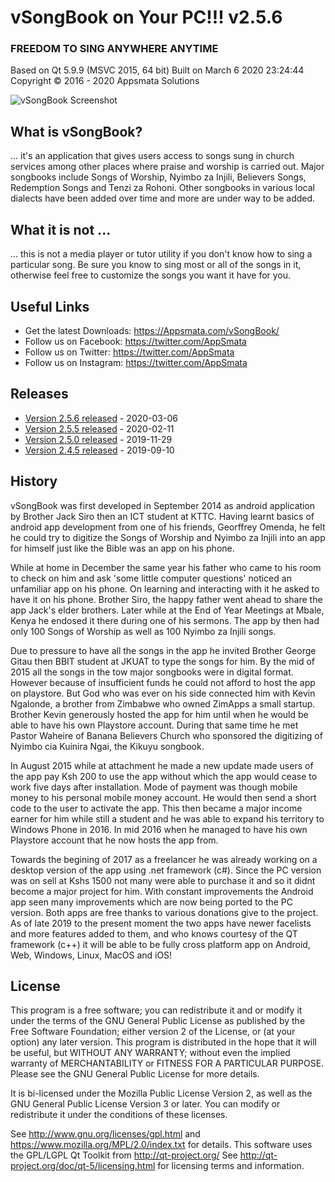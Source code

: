 # vSongBook on Your PC!!!  v2.5.6
### FREEDOM TO SING ANYWHERE ANYTIME
Based on Qt 5.9.9 (MSVC 2015, 64 bit)
Built on March 6 2020 23:24:44
Copyright © 2016 - 2020 Appsmata Solutions

![vSongBook Screenshot](https://github.com/vSongBook/vSongBook4PC/raw/master/images/screenshot1.png "vSongBook Screenshot 1")

## What is vSongBook?
 ... it's an application that gives users access to songs sung in church services among other places where praise and worship is carried out. Major songbooks include Songs of Worship, Nyimbo za Injili, Believers Songs, Redemption Songs and Tenzi za Rohoni. Other songbooks in various local dialects have been added over time and more are under way to be added.

## What it is not ...
... this is not a media player or tutor utility if you don't know how to sing a particular song. Be sure you know to sing most or all of the songs in it, otherwise feel free to customize the songs you want it have for you.


## Useful Links

* Get the latest Downloads: https://Appsmata.com/vSongBook/
* Follow us on Facebook: https://twitter.com/AppSmata
* Follow us on Twitter: https://twitter.com/AppSmata
* Follow us on Instagram: https://twitter.com/AppSmata

## Releases

* [Version 2.5.6 released](https://github.com/vSongBook/vSongBook4PC/releases/tag/v0.2.5.6) - 2020-03-06
* [Version 2.5.5 released](https://github.com/vSongBook/vSongBook4PC/releases/tag/v0.2.5.5) - 2020-02-11
* [Version 2.5.0 released](https://github.com/vSongBook/vSongBook4PC/releases/tag/v0.2.5.0) - 2019-11-29
* [Version 2.4.5 released](https://github.com/vSongBook/vSongBook4PC/releases/tag/v2.4.5) - 2019-09-10

## History

vSongBook was first developed in September 2014 as android application by Brother Jack Siro then an ICT student at KTTC. Having learnt basics of android app development from one of his friends, Georffrey Omenda, he felt he could try to digitize the Songs of Worship and Nyimbo za Injili into an app for himself just like the Bible was an app on his phone.

While at home in December the same year his father who came to his room to check on him and ask 'some little computer questions' noticed an unfamiliar app on his phone. On learning and interacting with it he asked to have it on his phone. Brother Siro, the happy father went ahead to share the app Jack's elder brothers. Later while at the End of Year Meetings at Mbale, Kenya he endosed it there during one of his sermons. The app by then had only 100 Songs of Worship as well as 100 Nyimbo za Injili songs.

Due to pressure to have all the songs in the app he invited Brother George Gitau then BBIT student at JKUAT to type the songs for him. By the mid of 2015 all the songs in the tow major songbooks were in digital format. However because of insufficient funds he could not afford to host the app on playstore. But God who was ever on his side connected him with Kevin Ngalonde, a brother from Zimbabwe who owned ZimApps a small startup. Brother Kevin generously hosted the app for him until when he would be able to have his own Playstore account. During that same time he met Pastor Waheire of Banana Believers Church who sponsored the digitizing of Nyimbo cia Kuinira Ngai, the Kikuyu songbook.

In August 2015 while at attachment he made a new update made users of the app pay Ksh 200 to use the app without which the app would cease to work five days after installation. Mode of payment was though mobile money to his personal mobile money account. He would then send a short code to the user to activate the app. This then became a major income earner for him while still a student and he was able to expand his territory to Windows Phone in 2016. In mid 2016 when he managed to have his own Playstore account that he now hosts the app from.

Towards the begining of 2017 as a freelancer he was already working on a desktop version of the app using .net framework (c#). Since the PC version was on sell at Kshs 1500 not many were able to purchase it and so it didnt become a major project for him. With constant improvements the Android app seen many improvements which are now being ported to the PC version. Both apps are free thanks to various donations give to the project. As of late 2019 to the present moment the two apps have newer facelists and more features added to them, and who knows courtesy of the QT framework (c++) it will be able to be fully cross platform app on Android, Web, Windows, Linux, MacOS and iOS!

## License

This program is a free software; you can redistribute it and or modify it under the terms of the GNU General Public License as published by the Free Software Foundation; either version 2 of the License, or (at your option) any later version. This program is distributed in the hope that it will be useful, but WITHOUT ANY WARRANTY; without even the implied warranty of MERCHANTABILITY or FITNESS FOR A PARTICULAR PURPOSE. Please see the GNU General Public License for more details.

It is bi-licensed under the Mozilla Public License Version 2, as well as the GNU General Public License Version 3 or later. You can modify or redistribute it under the conditions of these licenses.

See http://www.gnu.org/licenses/gpl.html and https://www.mozilla.org/MPL/2.0/index.txt for details. 
This software uses the GPL/LGPL Qt Toolkit from http://qt-project.org/ 
See http://qt-project.org/doc/qt-5/licensing.html for licensing terms and information.

